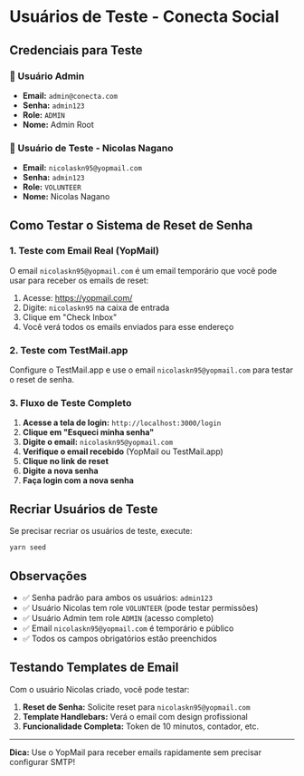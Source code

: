 # Usuários de Teste - Conecta Social

## Credenciais para Teste

### 👤 Usuário Admin

- **Email:** `admin@conecta.com`
- **Senha:** `admin123`
- **Role:** `ADMIN`
- **Nome:** Admin Root

### 👤 Usuário de Teste - Nicolas Nagano

- **Email:** `nicolaskn95@yopmail.com`
- **Senha:** `admin123`
- **Role:** `VOLUNTEER`
- **Nome:** Nicolas Nagano

## Como Testar o Sistema de Reset de Senha

### 1. Teste com Email Real (YopMail)

O email `nicolaskn95@yopmail.com` é um email temporário que você pode usar para receber os emails de reset:

1. Acesse: https://yopmail.com/
2. Digite: `nicolaskn95` na caixa de entrada
3. Clique em "Check Inbox"
4. Você verá todos os emails enviados para esse endereço

### 2. Teste com TestMail.app

Configure o TestMail.app e use o email `nicolaskn95@yopmail.com` para testar o reset de senha.

### 3. Fluxo de Teste Completo

1. **Acesse a tela de login:** `http://localhost:3000/login`
2. **Clique em "Esqueci minha senha"**
3. **Digite o email:** `nicolaskn95@yopmail.com`
4. **Verifique o email recebido** (YopMail ou TestMail.app)
5. **Clique no link de reset**
6. **Digite a nova senha**
7. **Faça login com a nova senha**

## Recriar Usuários de Teste

Se precisar recriar os usuários de teste, execute:

```bash
yarn seed
```

## Observações

- ✅ Senha padrão para ambos os usuários: `admin123`
- ✅ Usuário Nicolas tem role `VOLUNTEER` (pode testar permissões)
- ✅ Usuário Admin tem role `ADMIN` (acesso completo)
- ✅ Email `nicolaskn95@yopmail.com` é temporário e público
- ✅ Todos os campos obrigatórios estão preenchidos

## Testando Templates de Email

Com o usuário Nicolas criado, você pode testar:

1. **Reset de Senha:** Solicite reset para `nicolaskn95@yopmail.com`
2. **Template Handlebars:** Verá o email com design profissional
3. **Funcionalidade Completa:** Token de 10 minutos, contador, etc.

---

**Dica:** Use o YopMail para receber emails rapidamente sem precisar configurar SMTP!

